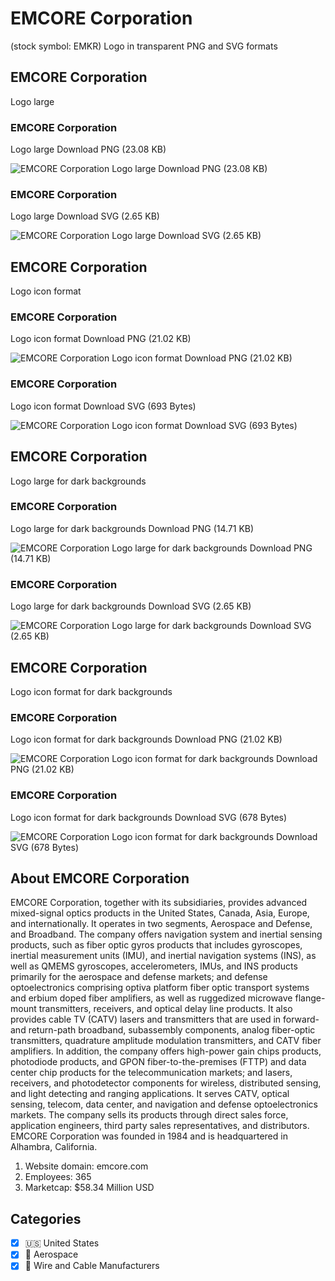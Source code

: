 # EMCORE Corporation
 (stock symbol: EMKR) Logo in transparent PNG and SVG formats

## EMCORE Corporation
 Logo large

### EMCORE Corporation
 Logo large Download PNG (23.08 KB)

![EMCORE Corporation
 Logo large Download PNG (23.08 KB)](/img/orig/EMKR_BIG-ec916c11.png)

### EMCORE Corporation
 Logo large Download SVG (2.65 KB)

![EMCORE Corporation
 Logo large Download SVG (2.65 KB)](/img/orig/EMKR_BIG-0f6ca608.svg)

## EMCORE Corporation
 Logo icon format

### EMCORE Corporation
 Logo icon format Download PNG (21.02 KB)

![EMCORE Corporation
 Logo icon format Download PNG (21.02 KB)](/img/orig/EMKR-2e051129.png)

### EMCORE Corporation
 Logo icon format Download SVG (693 Bytes)

![EMCORE Corporation
 Logo icon format Download SVG (693 Bytes)](/img/orig/EMKR-e5b370ca.svg)

## EMCORE Corporation
 Logo large for dark backgrounds

### EMCORE Corporation
 Logo large for dark backgrounds Download PNG (14.71 KB)

![EMCORE Corporation
 Logo large for dark backgrounds Download PNG (14.71 KB)](/img/orig/EMKR_BIG.D-15ef3375.png)

### EMCORE Corporation
 Logo large for dark backgrounds Download SVG (2.65 KB)

![EMCORE Corporation
 Logo large for dark backgrounds Download SVG (2.65 KB)](/img/orig/EMKR_BIG.D-a6535782.svg)

## EMCORE Corporation
 Logo icon format for dark backgrounds

### EMCORE Corporation
 Logo icon format for dark backgrounds Download PNG (21.02 KB)

![EMCORE Corporation
 Logo icon format for dark backgrounds Download PNG (21.02 KB)](/img/orig/EMKR.D-329b31ef.png)

### EMCORE Corporation
 Logo icon format for dark backgrounds Download SVG (678 Bytes)

![EMCORE Corporation
 Logo icon format for dark backgrounds Download SVG (678 Bytes)](/img/orig/EMKR.D-21d5f40a.svg)

## About EMCORE Corporation


EMCORE Corporation, together with its subsidiaries, provides advanced mixed-signal optics products in the United States, Canada, Asia, Europe, and internationally. It operates in two segments, Aerospace and Defense, and Broadband. The company offers navigation system and inertial sensing products, such as fiber optic gyros products that includes gyroscopes, inertial measurement units (IMU), and inertial navigation systems (INS), as well as QMEMS gyroscopes, accelerometers, IMUs, and INS products primarily for the aerospace and defense markets; and defense optoelectronics comprising optiva platform fiber optic transport systems and erbium doped fiber amplifiers, as well as ruggedized microwave flange-mount transmitters, receivers, and optical delay line products. It also provides cable TV (CATV) lasers and transmitters that are used in forward-and return-path broadband, subassembly components, analog fiber-optic transmitters, quadrature amplitude modulation transmitters, and CATV fiber amplifiers. In addition, the company offers high-power gain chips products, photodiode products, and GPON fiber-to-the-premises (FTTP) and data center chip products for the telecommunication markets; and lasers, receivers, and photodetector components for wireless, distributed sensing, and light detecting and ranging applications. It serves CATV, optical sensing, telecom, data center, and navigation and defense optoelectronics markets. The company sells its products through direct sales force, application engineers, third party sales representatives, and distributors. EMCORE Corporation was founded in 1984 and is headquartered in Alhambra, California.

1. Website domain: emcore.com
2. Employees: 365
3. Marketcap: $58.34 Million USD


## Categories
- [x] 🇺🇸 United States
- [x] 🚀 Aerospace
- [x] 🔌 Wire and Cable Manufacturers
